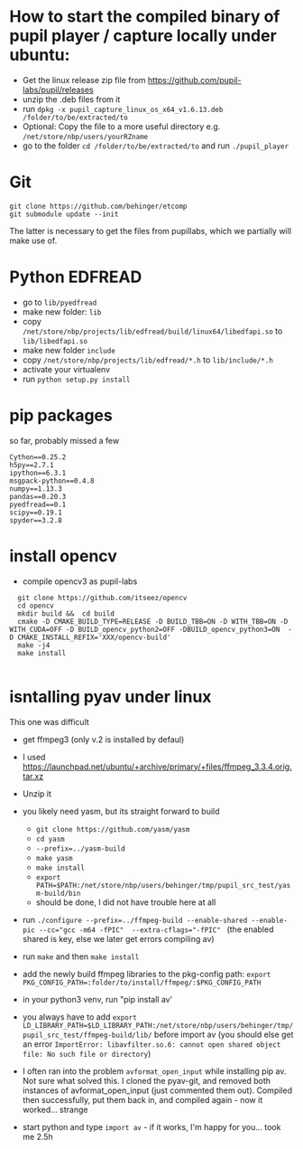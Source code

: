 # How to start the compiled binary of pupil player / capture locally under ubuntu:

- Get the linux release zip file from https://github.com/pupil-labs/pupil/releases
- unzip the .deb files from it
- run ```dpkg -x pupil_capture_linux_os_x64_v1.6.13.deb /folder/to/be/extracted/to```
- Optional: Copy the file to a more useful directory e.g. ```/net/store/nbp/users/yourRZname```
- go to the folder ```cd /folder/to/be/extracted/to``` and run ```./pupil_player```

# Git
```
git clone https://github.com/behinger/etcomp
git submodule update --init
```
The latter is necessary to get the files from pupillabs, which we partially will make use of.


# Python EDFREAD


- go to ```lib/pyedfread```
- make new folder: ```lib```
- copy ```/net/store/nbp/projects/lib/edfread/build/linux64/libedfapi.so``` to ```lib/libedfapi.so```
- make new folder ```include```
- copy ```/net/store/nbp/projects/lib/edfread/*.h``` to ```lib/include/*.h```
- activate your virtualenv
- run ```python setup.py install```


# pip packages
so far, probably missed a few

```
Cython==0.25.2
h5py==2.7.1
ipython==6.3.1
msgpack-python==0.4.8
numpy==1.13.3
pandas==0.20.3
pyedfread==0.1
scipy==0.19.1
spyder==3.2.8
```
# install opencv
- compile opencv3 as pupil-labs
```
  git clone https://github.com/itseez/opencv
  cd opencv
  mkdir build &&  cd build
  cmake -D CMAKE_BUILD_TYPE=RELEASE -D BUILD_TBB=ON -D WITH_TBB=ON -D WITH_CUDA=OFF -D BUILD_opencv_python2=OFF -DBUILD_opencv_python3=ON  -D CMAKE_INSTALL_REFIX='XXX/opencv-build'
  make -j4
  make install
  
  ```
# isntalling pyav under linux
This one was difficult
- get ffmpeg3 (only v.2 is installed by defaul)
- I used https://launchpad.net/ubuntu/+archive/primary/+files/ffmpeg_3.3.4.orig.tar.xz
- Unzip it
- you likely need yasm, but its straight forward to build
    - `git clone https://github.com/yasm/yasm`
    - `cd yasm`
    - `--prefix=../yasm-build`
    - `make yasm`
    - `make install`
    - `export PATH=$PATH:/net/store/nbp/users/behinger/tmp/pupil_src_test/yasm-build/bin`
    - should be done, I did not have trouble here at all

- run `./configure --prefix=../ffmpeg-build --enable-shared --enable-pic --cc="gcc -m64 -fPIC"  --extra-cflags="-fPIC"
`  (the enabled shared is key, else we later get errors compiling av)
- run `make` and then `make install`
- add the newly build ffmpeg libraries to the pkg-config path: `export PKG_CONFIG_PATH=:folder/to/install/ffmpeg/:$PKG_CONFIG_PATH` 
- in your python3 venv, run "pip install av'
- you always have to add `export LD_LIBRARY_PATH=$LD_LIBRARY_PATH:/net/store/nbp/users/behinger/tmp/pupil_src_test/ffmpeg-build/lib/` before import av (you should else get an error `ImportError: libavfilter.so.6: cannot open shared object file: No such file or directory`)
- I often ran into the problem `avformat_open_input` while installing pip av. Not sure what solved this. I cloned the pyav-git, and removed both instances of avformat_open_input (just commented them out). Compiled then successfully, put them back in, and compiled again - now it worked... strange
- start python and type `import av` - if it works, I'm happy for you... took me 2.5h 
